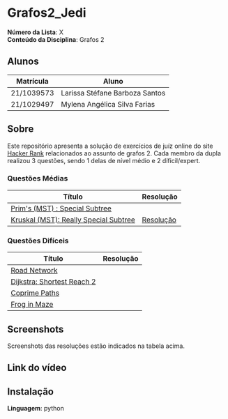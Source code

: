 # Grafos2_Jedi
**Número da Lista**: X<br>
**Conteúdo da Disciplina**: Grafos 2<br>

## Alunos
|Matrícula | Aluno |
| -- | -- |
| 21/1039573 | Larissa Stéfane Barboza Santos |
| 21/1029497  | Mylena Angélica Silva Farias  |

## Sobre 
Este repositório apresenta a solução de exercícios de juíz online do site [Hacker Rank](https://www.hackerrank.com/) relacionados ao assunto de grafos 2. Cada membro da dupla realizou 3 questões, sendo 1 delas de nível médio e 2 díficil/expert.

### Questões Médias
| Título | Resolução | 
| -- | --|
| [Prim's (MST) : Special Subtree](https://www.hackerrank.com/challenges/primsmstsub/problem?isFullScreen=true) |   |
| [Kruskal (MST): Really Special Subtree](https://www.hackerrank.com/challenges/kruskalmstrsub/problem) | [Resolução](/Kruskal(MST):ReallySpecialSubtree.md) |

### Questões Difíceis
| Título | Resolução | 
| -- | -- |
|[Road Network](https://www.hackerrank.com/challenges/road-network/problem?isFullScreen=true)  |   |
|[Dijkstra: Shortest Reach 2](https://www.hackerrank.com/challenges/dijkstrashortreach/problem?isFullScreen=true) |    |
|[Coprime Paths](https://www.hackerrank.com/challenges/coprime-paths/problem) |   |
|[Frog in Maze](https://www.hackerrank.com/challenges/frog-in-maze/problem) | |

## Screenshots
Screenshots das resoluções estão indicados na tabela acima.

## Link do vídeo


## Instalação 
**Linguagem**: python<br>
